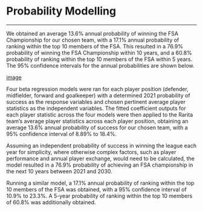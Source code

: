 # Probability Modelling
---

We obtained an average 13.6% annual probability of winning the FSA Championship for our chosen team, with a 17.1% annual probability of ranking within the top 10 members of the FSA. This resulted in a 76.9% probability of winning the FSA Championship within 10 years, and a 60.8% probability of ranking within the top 10 members of the FSA within 5 years. The 95% confidence intervals for the annual probabilities are shown below.

[image](template/confidence.png)

Four beta regression models were ran for each player position (defender, midfielder, forward and goalkeeper) with a determined 2021 probability of success as the response variables and chosen pertinent average player statistics as the independent variables. The fitted coefficient outputs for each player statistic across the four models were then applied to the Rarita team’s average player statistics across each player position, obtaining an average 13.6% annual probability of success for our chosen team, with a 95% confidence interval of 8.89% to 18.4%.

Assuming an independent probability of success in winning the league each year for simplicity, where otherwise complex factors, such as player performance and annual player exchange, would need to be calculated, the model resulted in a 76.9% probability of achieving an FSA championship in the next 10 years between 2021 and 2030.

Running a similar model, a 17.1% annual probability of ranking within the top 10 members of the FSA was obtained, with a 95% confidence interval of 10.9% to 23.3%. A 5-year probability of ranking within the top 10 members of 60.8% was additionally obtained.

